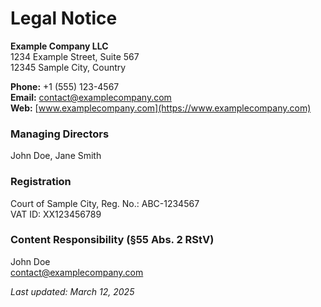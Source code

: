 # Legal Notice

**Example Company LLC**  
1234 Example Street, Suite 567  
12345 Sample City, Country  

**Phone:** +1 (555) 123-4567  
**Email:** contact@examplecompany.com  
**Web:** [www.examplecompany.com](https://www.examplecompany.com)

### Managing Directors  
John Doe, Jane Smith  

### Registration  
Court of Sample City, Reg. No.: ABC-1234567  
VAT ID: XX123456789  

### Content Responsibility (§55 Abs. 2 RStV)  
John Doe  
contact@examplecompany.com  

_Last updated: March 12, 2025_
